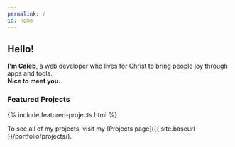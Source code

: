 ```yaml
---
permalink: /
id: home
---
```


## Hello!

**I'm Caleb**, a web developer who lives for Christ to bring people joy through apps and tools.  
**Nice to meet you.**

### Featured Projects

{% include featured-projects.html %}

To see all of my projects, visit my [Projects page]({{ site.baseurl }}/portfolio/projects/).
